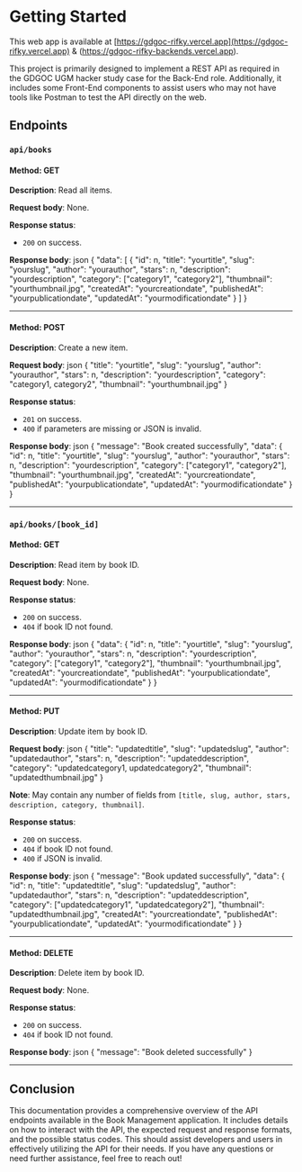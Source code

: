 
# Getting Started

This web app is available at [https://gdgoc-rifky.vercel.app](https://gdgoc-rifky.vercel.app) & (https://gdgoc-rifky-backends.vercel.app).

This project is primarily designed to implement a REST API as required in the GDGOC UGM hacker study case for the Back-End role. Additionally, it includes some Front-End components to assist users who may not have tools like Postman to test the API directly on the web.

## Endpoints

### `api/books`

#### Method: GET
**Description**: Read all items.

**Request body**: None.

**Response status**:
- `200` on success.

**Response body**:
json { "data": [ { "id": n, "title": "yourtitle", "slug": "yourslug", "author": "yourauthor", "stars": n, "description": "yourdescription", "category": ["category1", "category2"], "thumbnail": "yourthumbnail.jpg", "createdAt": "yourcreationdate", "publishedAt": "yourpublicationdate", "updatedAt": "yourmodificationdate" } ] }



---

#### Method: POST
**Description**: Create a new item.

**Request body**:
json { "title": "yourtitle", "slug": "yourslug", "author": "yourauthor", "stars": n, "description": "yourdescription", "category": "category1, category2", "thumbnail": "yourthumbnail.jpg" }



**Response status**:
- `201` on success.
- `400` if parameters are missing or JSON is invalid.

**Response body**:
json { "message": "Book created successfully", "data": { "id": n, "title": "yourtitle", "slug": "yourslug", "author": "yourauthor", "stars": n, "description": "yourdescription", "category": ["category1", "category2"], "thumbnail": "yourthumbnail.jpg", "createdAt": "yourcreationdate", "publishedAt": "yourpublicationdate", "updatedAt": "yourmodificationdate" } }



---

### `api/books/[book_id]`

#### Method: GET
**Description**: Read item by book ID.

**Request body**: None.

**Response status**:
- `200` on success.
- `404` if book ID not found.

**Response body**:
json { "data": { "id": n, "title": "yourtitle", "slug": "yourslug", "author": "yourauthor", "stars": n, "description": "yourdescription", "category": ["category1", "category2"], "thumbnail": "yourthumbnail.jpg", "createdAt": "yourcreationdate", "publishedAt": "yourpublicationdate", "updatedAt": "yourmodificationdate" } }



---

#### Method: PUT
**Description**: Update item by book ID.

**Request body**:
json { "title": "updatedtitle", "slug": "updatedslug", "author": "updatedauthor", "stars": n, "description": "updateddescription", "category": "updatedcategory1, updatedcategory2", "thumbnail": "updatedthumbnail.jpg" }


**Note**: May contain any number of fields from `[title, slug, author, stars, description, category, thumbnail]`.

**Response status**:
- `200` on success.
- `404` if book ID not found.
- `400` if JSON is invalid.

**Response body**:
json { "message": "Book updated successfully", "data": { "id": n, "title": "updatedtitle", "slug": "updatedslug", "author": "updatedauthor", "stars": n, "description": "updateddescription", "category": ["updatedcategory1", "updatedcategory2"], "thumbnail": "updatedthumbnail.jpg", "createdAt": "yourcreationdate", "publishedAt": "yourpublicationdate", "updatedAt": "yourmodificationdate" } }



---

#### Method: DELETE
**Description**: Delete item by book ID.

**Request body**: None.

**Response status**:
- `200` on success.
- `404` if book ID not found.

**Response body**:
json { "message": "Book deleted successfully" }




---

## Conclusion

This documentation provides a comprehensive overview of the API endpoints available in the Book Management application. It includes details on how to interact with the API, the expected request and response formats, and the possible status codes. This should assist developers and users in effectively utilizing the API for their needs. If you have any questions or need further assistance, feel free to reach out!
